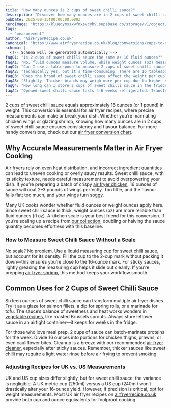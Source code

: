 ```yaml
---
title: "How many ounces is 2 cups of sweet chilli sauce?"
description: "Discover how many ounces are in 2 cups of sweet chilli sauce with our easy conversion guide—perfect for air fryer recipes!"
pubDate: 2025-08-15T00:00:00.000Z
heroImage: "https://klueoymssxwfnxsvcyhv.supabase.co/storage/v1/object/public/Shmucket/how-many-ounces-is-2-cups-of-sweet-chilli-sauce.webp"
tags:
  - "measurement"
author: "AirFryerRecipe.co.uk"
canonical: "https://www.airfryerrecipe.co.uk/blog/conversions/cups-to-ounces/how-many-ounces-is-2-cups-of-sweet-chilli-sauce"
schema: |
  <!-- Schema will be generated automatically -->
faqQ1: "Is 2 cups of sweet chilli sauce the same as 16 fluid ounces?"
faqA1: "No, fluid ounces measure volume, while weight ounces (oz) measure mass. Sweet chilli sauce’s thickness means 2 cups weigh roughly 16 weight ounces, not fluid ounces. Always use a scale for accuracy in air fryer recipes."
faqQ2: "Can I use a tablespoon to measure 2 cups of sweet chilli sauce?"
faqA2: "Technically yes, but it’s time-consuming. There are 16 tablespoons in a cup, so 2 cups would require 32 tablespoons. A measuring cup or kitchen scale is far more efficient for this quantity."
faqQ3: "Does the brand of sweet chilli sauce affect the weight per cup?"
faqA3: "Slightly. Thicker brands may weigh more per cup due to higher sugar content. For consistency, stick to one brand when measuring 2 cups (16 ounces) for air fryer recipes."
faqQ4: "How long can I store 2 cups of sweet chilli sauce in the fridge?"
faqA4: "Opened sweet chilli sauce lasts 4–6 weeks refrigerated. Transfer it to an airtight container, and always check for mould or off smells before reuse in air fryer dishes."
---
```

<p>2 cups of sweet chilli sauce equals approximately 16 ounces (or 1 pound) in weight. This conversion is essential for air fryer recipes, where precise measurements can make or break your dish. Whether you’re marinating chicken wings or glazing shrimp, knowing how many ounces are in 2 cups of sweet chilli sauce ensures consistency and flavour balance. For more handy conversions, check out our <a href=https://www.airfryerrecipe.co.uk/air-fryer-conversion-chart>air fryer conversion chart</a>.</p>  

<h2>Why Accurate Measurements Matter in Air Fryer Cooking</h2>  
<p>Air fryers rely on even heat distribution, and incorrect ingredient quantities can lead to uneven cooking or overly saucy results. Sweet chilli sauce, with its sticky texture, needs careful measurement to avoid overpowering your dish. If you’re preparing a batch of crispy <a href=https://www.airfryerrecipe.co.uk/recipe-category/chicken>air fryer chicken</a>, 16 ounces of sauce will coat 2–3 pounds of wings perfectly. Too little, and the flavour falls flat; too much, and your wings turn soggy.</p>  

<p>Many UK cooks wonder whether fluid ounces or weight ounces apply here. Since sweet chilli sauce is thick, weight ounces (oz) are more reliable than fluid ounces (fl oz). A kitchen scale is your best friend for this conversion. If you’re scaling up a recipe from <a href=https://www.airfryerrecipe.co.uk/recipes>our collection</a>, doubling or halving the sauce quantity becomes effortless with this baseline.</p>  

<h3>How to Measure Sweet Chilli Sauce Without a Scale</h3>  
<p>No scale? No problem. Use a liquid measuring cup for sweet chilli sauce, but account for its density. Fill the cup to the 2-cup mark without packing it down—this ensures you’re close to the 16-ounce mark. For sticky sauces, lightly greasing the measuring cup helps it slide out cleanly. If you’re prepping <a href=https://www.airfryerrecipe.co.uk/recipe-category/shrimp>air fryer shrimp</a>, this method keeps your workflow smooth.</p>  

<h2>Common Uses for 2 Cups of Sweet Chilli Sauce</h2>  
<p>Sixteen ounces of sweet chilli sauce can transform multiple air fryer dishes. Try it as a glaze for salmon fillets, a dip for spring rolls, or a marinade for tofu. The sauce’s balance of sweetness and heat works wonders in <a href=https://www.airfryerrecipe.co.uk/recipe-category/vegetables>vegetable recipes</a>, like roasted Brussels sprouts. Always store leftover sauce in an airtight container—it keeps for weeks in the fridge.</p>  

<p>For those who love meal prep, 2 cups of sauce can batch-marinate proteins for the week. Divide 16 ounces into portions for chicken thighs, prawns, or even cauliflower bites. Cleanup is a breeze with our recommended <a href=https://www.airfryerrecipe.co.uk/air-fryer-cleaner>air fryer cleaner</a>, especially after sticky sauces. Remember, thicker sauces like sweet chilli may require a light water rinse before air frying to prevent smoking.</p>  

<h3>Adjusting Recipes for UK vs. US Measurements</h3>  
<p>UK and US cup sizes differ slightly, but for sweet chilli sauce, the variance is negligible. A UK metric cup (250ml) versus a US cup (240ml) won’t drastically alter your 16-ounce yield. However, if precision is critical, opt for weight measurements. Most UK air fryer recipes on <a href=https://www.airfryerrecipe.co.uk>airfryerrecipe.co.uk</a> provide both cup and ounce equivalents for foolproof cooking.</p>
